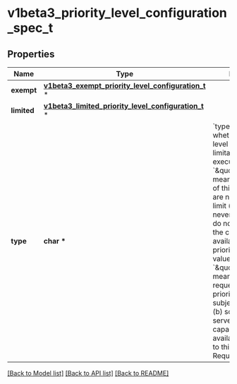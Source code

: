 # v1beta3_priority_level_configuration_spec_t

## Properties
Name | Type | Description | Notes
------------ | ------------- | ------------- | -------------
**exempt** | [**v1beta3_exempt_priority_level_configuration_t**](v1beta3_exempt_priority_level_configuration.md) \* |  | [optional] 
**limited** | [**v1beta3_limited_priority_level_configuration_t**](v1beta3_limited_priority_level_configuration.md) \* |  | [optional] 
**type** | **char \*** | &#x60;type&#x60; indicates whether this priority level is subject to limitation on request execution.  A value of &#x60;\&quot;Exempt\&quot;&#x60; means that requests of this priority level are not subject to a limit (and thus are never queued) and do not detract from the capacity made available to other priority levels.  A value of &#x60;\&quot;Limited\&quot;&#x60; means that (a) requests of this priority level _are_ subject to limits and (b) some of the server&#39;s limited capacity is made available exclusively to this priority level. Required. | 

[[Back to Model list]](../README.md#documentation-for-models) [[Back to API list]](../README.md#documentation-for-api-endpoints) [[Back to README]](../README.md)


